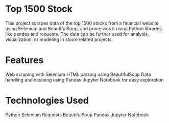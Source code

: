 # Top 1500 Stock
This project scrapes data of the top 1500 stocks from a financial website using Selenium and BeautifulSoup, and processes it using Python libraries like pandas and requests. The data can be further used for analysis, visualization, or modeling in stock-related projects.

# Features
Web scraping with Selenium
HTML parsing using BeautifulSoup
Data handling and cleaning using Pandas
Jupyter Notebook for easy exploration

# Technologies Used
Python
Selenium
Requests
BeautifulSoup
Pandas
Jupyter Notebook
